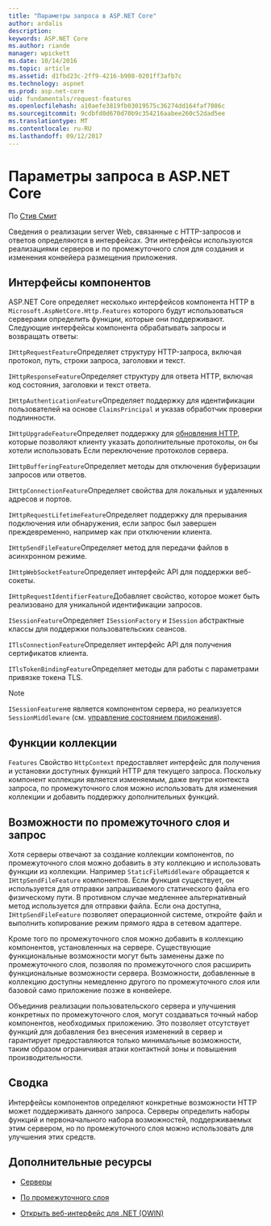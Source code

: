 ```yaml
---
title: "Параметры запроса в ASP.NET Core"
author: ardalis
description: 
keywords: ASP.NET Core
ms.author: riande
manager: wpickett
ms.date: 10/14/2016
ms.topic: article
ms.assetid: d1fbd23c-2ff9-4216-b908-0201ff3afb7c
ms.technology: aspnet
ms.prod: asp.net-core
uid: fundamentals/request-features
ms.openlocfilehash: a10aefe3819fb03019575c36274dd164faf7086c
ms.sourcegitcommit: 9cdbfd0d670d70b9c354216aabee260c52dad5ee
ms.translationtype: MT
ms.contentlocale: ru-RU
ms.lasthandoff: 09/12/2017
---
```

# <a name="request-features-in-aspnet-core"></a>Параметры запроса в ASP.NET Core

По [Стив Смит](https://ardalis.com/)

Сведения о реализации server Web, связанные с HTTP-запросов и ответов определяются в интерфейсах. Эти интерфейсы используются реализациями серверов и по промежуточного слоя для создания и изменения конвейера размещения приложения.

## <a name="feature-interfaces"></a>Интерфейсы компонентов

ASP.NET Core определяет несколько интерфейсов компонента HTTP в `Microsoft.AspNetCore.Http.Features` которого будут использоваться серверами определить функции, которые они поддерживают. Следующие интерфейсы компонента обрабатывать запросы и возвращать ответы:

`IHttpRequestFeature`Определяет структуру HTTP-запроса, включая протокол, путь, строки запроса, заголовки и текст.

`IHttpResponseFeature`Определяет структуру для ответа HTTP, включая код состояния, заголовки и текст ответа.

`IHttpAuthenticationFeature`Определяет поддержку для идентификации пользователей на основе `ClaimsPrincipal` и указав обработчик проверки подлинности.

`IHttpUpgradeFeature`Определяет поддержку для [обновления HTTP](https://tools.ietf.org/html/rfc2616.html#section-14.42), которые позволяют клиенту указать дополнительные протоколы, он бы хотели использовать Если переключение протоколов сервера.

`IHttpBufferingFeature`Определяет методы для отключения буферизации запросов или ответов.

`IHttpConnectionFeature`Определяет свойства для локальных и удаленных адресов и портов.

`IHttpRequestLifetimeFeature`Определяет поддержку для прерывания подключения или обнаружения, если запрос был завершен преждевременно, например как при отключении клиента.

`IHttpSendFileFeature`Определяет метод для передачи файлов в асинхронном режиме.

`IHttpWebSocketFeature`Определяет интерфейс API для поддержки веб-сокеты.

`IHttpRequestIdentifierFeature`Добавляет свойство, которое может быть реализовано для уникальной идентификации запросов.

`ISessionFeature`Определяет `ISessionFactory` и `ISession` абстрактные классы для поддержки пользовательских сеансов.

`ITlsConnectionFeature`Определяет интерфейс API для получения сертификатов клиента.

`ITlsTokenBindingFeature`Определяет методы для работы с параметрами привязке токена TLS.

> [!NOTE]
> `ISessionFeature`не является компонентом сервера, но реализуется `SessionMiddleware` (см. [управление состоянием приложения](app-state.md)).

## <a name="feature-collections"></a>Функции коллекции

`Features` Свойство `HttpContext` предоставляет интерфейс для получения и установки доступных функций HTTP для текущего запроса. Поскольку компонент коллекции является изменяемым, даже внутри контекста запроса, по промежуточного слоя можно использовать для изменения коллекции и добавить поддержку дополнительных функций.

## <a name="middleware-and-request-features"></a>Возможности по промежуточного слоя и запрос

Хотя серверы отвечают за создание коллекции компонентов, по промежуточного слоя можно добавить в эту коллекцию и использовать функции из коллекции. Например `StaticFileMiddleware` обращается к `IHttpSendFileFeature` компонентов. Если функция существует, он используется для отправки запрашиваемого статического файла его физическому пути. В противном случае медленнее альтернативный метод используется для отправки файла. Если она доступна, `IHttpSendFileFeature` позволяет операционной системе, откройте файл и выполнить копирование режим прямого ядра в сетевом адаптере.

Кроме того по промежуточного слоя можно добавить в коллекцию компонентов, установленных на сервере. Существующие функциональные возможности могут быть заменены даже по промежуточного слоя, позволяя по промежуточного слоя расширить функциональные возможности сервера. Возможности, добавленные в коллекцию доступны немедленно другого по промежуточного слоя или базовой само приложение позже в конвейере.

Объединив реализации пользовательского сервера и улучшения конкретных по промежуточного слоя, могут создаваться точный набор компонентов, необходимых приложению. Это позволяет отсутствует функций для добавления без внесения изменений в сервер и гарантирует предоставляются только минимальные возможности, таким образом ограничивая атаки контактной зоны и повышения производительности.

## <a name="summary"></a>Сводка

Интерфейсы компонентов определяют конкретные возможности HTTP может поддерживать данного запроса. Серверы определить наборы функций и первоначального набора возможностей, поддерживаемых этим сервером, но по промежуточного слоя можно использовать для улучшения этих средств.

## <a name="additional-resources"></a>Дополнительные ресурсы

* [Серверы](servers/index.md)

* [По промежуточного слоя](middleware.md)

* [Открыть веб-интерфейс для .NET (OWIN)](owin.md)
